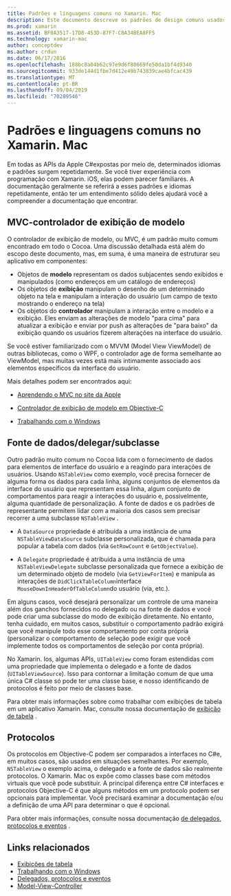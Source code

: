 ```yaml
---
title: Padrões e linguagens comuns no Xamarin. Mac
description: Este documento descreve os padrões de design comuns usados durante a criação de aplicativos Xamarin. Mac. Ele aborda o padrão Model-View-Controller, a fonte de dados e os padrões de representante e os protocolos.
ms.prod: xamarin
ms.assetid: BF0A3517-17D8-453D-87F7-C8A34BEA8FF5
ms.technology: xamarin-mac
author: conceptdev
ms.author: crdun
ms.date: 06/17/2016
ms.openlocfilehash: 188bc8a04b62c97e9d6f80669fe50da1bf4d9340
ms.sourcegitcommit: 933de144d1fbe7d412e49b743839cae4bfcac439
ms.translationtype: MT
ms.contentlocale: pt-BR
ms.lasthandoff: 09/04/2019
ms.locfileid: "70289546"
---
```

# <a name="common-patterns-and-idioms-in-xamarinmac"></a>Padrões e linguagens comuns no Xamarin. Mac

Em todas as APIs da Apple C#expostas por meio de, determinados idiomas e padrões surgem repetidamente. Se você tiver experiência com programação com Xamarin. iOS, elas podem parecer familiares. A documentação geralmente se referirá a esses padrões e idiomas repetidamente, então ter um entendimento sólido deles ajudará você a compreender a documentação que encontrar.

## <a name="mvc---model-view-controller"></a>MVC-controlador de exibição de modelo

O controlador de exibição de modelo, ou MVC, é um padrão muito comum encontrado em todo o Cocoa. Uma discussão detalhada está além do escopo deste documento, mas, em suma, é uma maneira de estruturar seu aplicativo em componentes:

- Objetos de **modelo** representam os dados subjacentes sendo exibidos e manipulados (como endereços em um catálogo de endereços)
- Os objetos de **exibição** manipulam o desenho de um determinado objeto na tela e manipulam a interação do usuário (um campo de texto mostrando o endereço na tela)
- Os objetos do **controlador** manipulam a interação entre o modelo e a exibição. Eles enviam as alterações de modelo "para cima" para atualizar a exibição e enviar por push as alterações de "para baixo" da exibição quando os usuários fizerem alterações na interface do usuário.

Se você estiver familiarizado com o MVVM (Model View ViewModel) de outras bibliotecas, como o WPF, o controlador age de forma semelhante ao ViewModel, mas muitas vezes está mais intimamente associado aos elementos específicos da interface do usuário.

Mais detalhes podem ser encontrados aqui:

- [Aprendendo o MVC no site da Apple](https://developer.apple.com/library/ios/documentation/general/conceptual/devpedia-cocoacore/MVC.html)

- [Controlador de exibição de modelo em Objective-C](https://developer.apple.com/library/ios/documentation/general/conceptual/CocoaEncyclopedia/Model-View-Controller/Model-View-Controller.html)
- [Trabalhando com o Windows](~/mac/user-interface/window.md)

## <a name="data-source--delegate--subclassing"></a>Fonte de dados/delegar/subclasse

Outro padrão muito comum no Cocoa lida com o fornecimento de dados para elementos de interface do usuário e a reagindo para interações de usuários. Usando `NSTableView` como exemplo, você precisa fornecer de alguma forma os dados para cada linha, alguns conjuntos de elementos da interface do usuário que representam essa linha, algum conjunto de comportamentos para reagir a interações do usuário e, possivelmente, alguma quantidade de personalização. A fonte de dados e os padrões de representante permitem lidar com a maioria dos casos sem precisar recorrer a uma subclasse `NSTableView` .

- A `DataSource` propriedade é atribuída a uma instância de uma `NSTableViewDataSource` subclasse personalizada, que é chamada para popular a tabela com dados (via `GetRowCount` e `GetObjectValue`).

- A `Delegate` propriedade é atribuída a uma instância de uma `NSTableViewDelegate` subclasse personalizada que fornece a exibição de um determinado objeto de modelo (via `GetViewForItem`) e manipula as interações de `DidClickTableColumn`interface `MouseDownInHeaderOfTableColumn`do usuário (via, etc.).

Em alguns casos, você desejará personalizar um controle de uma maneira além dos ganchos fornecidos no delegado ou na fonte de dados e você pode criar uma subclasse do modo de exibição diretamente. No entanto, tenha cuidado, em muitos casos, substituir o comportamento padrão exigirá que você manipule todo esse comportamento por conta própria (personalizar o comportamento de seleção pode exigir que você implemente todos os comportamentos de seleção por conta própria).

No Xamarin. Ios, algumas APIs, `UITableView` como foram estendidas com uma propriedade que implementa o delegado e a fonte de dados (`UITableViewSource`). Isso para contornar a limitação comum de que uma única C# classe só pode ter uma classe base, e nosso identificando de protocolos é feito por meio de classes base.

Para obter mais informações sobre como trabalhar com exibições de tabela em um aplicativo Xamarin. Mac, consulte nossa documentação de [exibição de tabela](~/mac/user-interface/table-view.md) .

## <a name="protocols"></a>Protocolos

Os protocolos em Objective-C podem ser comparados a interfaces no C#e, em muitos casos, são usados em situações semelhantes. Por exemplo, `NSTableView` o exemplo acima, o delegado e a fonte de dados são realmente protocolos. O Xamarin. Mac os expõe como classes base com métodos virtuais que você pode substituir. A principal diferença entre C# interfaces e protocolos Objective-C é que alguns métodos em um protocolo podem ser opcionais para implementar. Você precisará examinar a documentação e/ou a definição de uma API para determinar o que é opcional.

Para obter mais informações, consulte nossa documentação [de delegados, protocolos e eventos](~/ios/app-fundamentals/delegates-protocols-and-events.md) .



## <a name="related-links"></a>Links relacionados

- [Exibições de tabela](~/mac/user-interface/table-view.md)
- [Trabalhando com o Windows](~/mac/user-interface/window.md)
- [Delegados, protocolos e eventos](~/ios/app-fundamentals/delegates-protocols-and-events.md)
- [Model-View-Controller](https://developer.apple.com/library/ios/documentation/general/conceptual/CocoaEncyclopedia/Model-View-Controller/Model-View-Controller.html)
